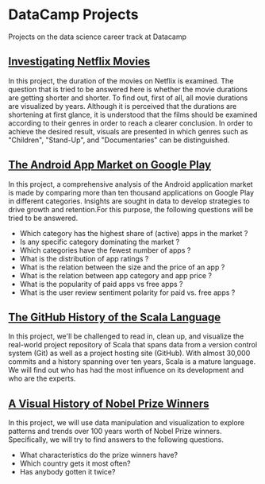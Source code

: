 # DataCamp Projects
Projects on the data science career track at Datacamp

## <a href="Investigating%20Netflix%20Movies">Investigating Netflix Movies<a/>

In this project, the duration of the movies on Netflix is examined. The question that is tried to be answered here is whether the movie durations are getting shorter and shorter. To find out, first of all, all movie durations are visualized by years. Although it is perceived that the durations are shortening at first glance, it is understood that the films should be examined according to their genres in order to reach a clearer conclusion. In order to achieve the desired result, visuals are presented in which genres such as "Children", "Stand-Up", and "Documentaries" can be distinguished.

## <a href="The%20Android%20App%20Market%20on%20Google%20Play">The Android App Market on Google Play<a/>

In this project, a comprehensive analysis of the Android application market is made by comparing more than ten thousand applications on Google Play in different categories. Insights are sought in data to develop strategies to drive growth and retention.For this purpose, the following questions will be tried to be answered.

* Which category has the highest share of (active) apps in the market ?
* Is any specific category dominating the market ?
* Which categories have the fewest number of apps ?
* What is the distribution of app ratings ?
* What is the relation between the size and the price of an app ?
* What is the relation between app category and app price ?
* What is the popularity of paid apps vs free apps ?
* What is the user review sentiment polarity for paid vs. free apps ?
  
## <a href="The%20GitHub%20History%20of%20the%20Scala%20Language">The GitHub History of the Scala Language</a>

In this project, we'll be challenged to read in, clean up, and visualize the real-world project repository of Scala that spans data from a version control system (Git) as well as a project hosting site (GitHub). With almost 30,000 commits and a history spanning over ten years, Scala is a mature language. We will find out who has had the most influence on its development and who are the experts.
  
## <a href="A%20Visual%20History%20of%20Nobel%20Prize%20Winners">A Visual History of Nobel Prize Winners</a>
In this project, we will use data manipulation and visualization to explore patterns and trends over 100 years worth of Nobel Prize winners. Specifically, we will try to find answers to the following questions.

* What characteristics do the prize winners have? 
* Which country gets it most often? 
* Has anybody gotten it twice?
